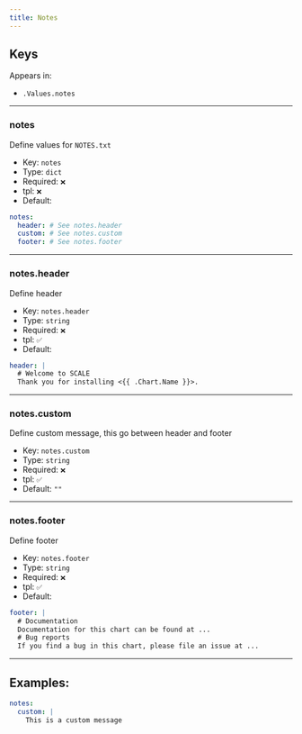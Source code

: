 ```yaml
---
title: Notes
---
```


## Keys

Appears in:

- `.Values.notes`

---

### notes

Define values for `NOTES.txt`

- Key: `notes`
- Type: `dict`
- Required: `❌`
- tpl: `❌`
- Default:

```yaml
notes:
  header: # See notes.header
  custom: # See notes.custom
  footer: # See notes.footer
```

---

### notes.header

Define header

- Key: `notes.header`
- Type: `string`
- Required: `❌`
- tpl: `✅`
- Default:

```yaml
header: |
  # Welcome to SCALE
  Thank you for installing <{{ .Chart.Name }}>.
```

---

### notes.custom

Define custom message, this go between header and footer

- Key: `notes.custom`
- Type: `string`
- Required: `❌`
- tpl: `✅`
- Default: `""`

---

### notes.footer

Define footer

- Key: `notes.footer`
- Type: `string`
- Required: `❌`
- tpl: `✅`
- Default:

```yaml
footer: |
  # Documentation
  Documentation for this chart can be found at ...
  # Bug reports
  If you find a bug in this chart, please file an issue at ...
```

---

## Examples:

```yaml
notes:
  custom: |
    This is a custom message
```
